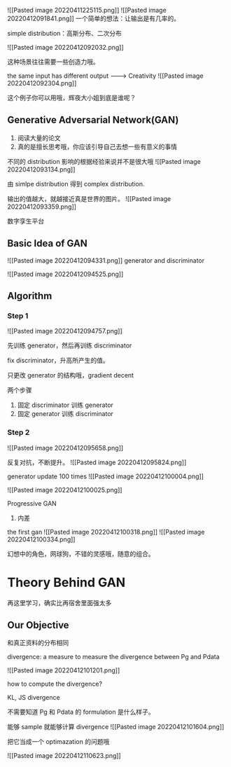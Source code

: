 ![[Pasted image 20220411225115.png]]
![[Pasted image 20220412091841.png]]
一个简单的想法：让输出是有几率的。

simple distribution：高斯分布、二次分布

![[Pasted image 20220412092032.png]]

这种场景往往需要一些创造力哦。

the same input has different output ---> Creativity
![[Pasted image 20220412092304.png]]

这个例子你可以用哦，辉夜大小姐到底是谁呢？

## Generative Adversarial Network(GAN)
1. 阅读大量的论文
2. 真的是擅长思考哦，你应该引导自己去想一些有意义的事情

不同的 distribution 影响的根据经验来说并不是很大哦
![[Pasted image 20220412093134.png]]

由 simlpe distribution 得到 complex distribution.

输出的值越大，就越接近真是世界的图片。
![[Pasted image 20220412093359.png]]

数字孪生平台
## Basic Idea of GAN
![[Pasted image 20220412094331.png]]
generator and discriminator

![[Pasted image 20220412094525.png]]

## Algorithm
### Step 1
![[Pasted image 20220412094757.png]]

先训练 generator，然后再训练 discriminator

fix discriminator，升高所产生的值。

只更改 generator 的结构哦，gradient decent

两个步骤
1. 固定 discriminator 训练 generator
2. 固定 generator 训练 discriminator

### Step 2
![[Pasted image 20220412095658.png]]

反复对抗，不断提升。
![[Pasted image 20220412095824.png]]

generator update 100 times
![[Pasted image 20220412100004.png]]

![[Pasted image 20220412100025.png]]

Progressive GAN
1. 内差

the first gan
![[Pasted image 20220412100318.png]]
![[Pasted image 20220412100334.png]]

幻想中的角色，网球狗，不错的灵感哦，随意的组合。

# Theory Behind GAN
再这里学习，确实比再宿舍里面强太多

## Our Objective
和真正资料的分布相同

divergence: a measure to measure the divergence between Pg and Pdata

![[Pasted image 20220412101201.png]]

how to compute the divergence?

KL, JS divergence

不需要知道 Pg 和 Pdata 的 formulation 是什么样子。

能够 sample 就能够计算 divergence
![[Pasted image 20220412101604.png]]

把它当成一个 optimazation 的问题哦

![[Pasted image 20220412110623.png]]
